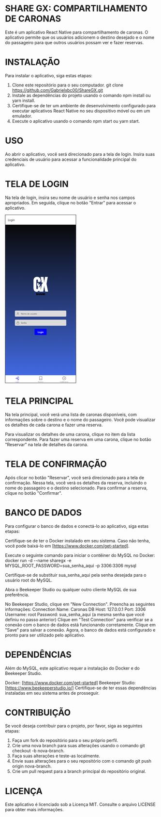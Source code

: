 # SHARE GX: COMPARTILHAMENTO DE CARONAS

Este é um aplicativo React Native para compartilhamento de caronas. O aplicativo permite que os usuários adicionem o destino desejado e o nome do passageiro para que outros usuários possam ver e fazer reservas.

# INSTALAÇÃO

Para instalar o aplicativo, siga estas etapas:

1. Clone este repositório para o seu computador. git clone https://github.com/Gabrielxbc00/ShareGX.git
2. Instale as dependências do projeto usando o comando npm install ou yarn install.
3. Certifique-se de ter um ambiente de desenvolvimento configurado para executar aplicativos React Native no seu dispositivo móvel ou em um emulador.
4. Execute o aplicativo usando o comando npm start ou yarn start.

# USO

Ao abrir o aplicativo, você será direcionado para a tela de login. Insira suas credenciais de usuário para acessar a funcionalidade principal do aplicativo.

# TELA DE LOGIN

Na tela de login, insira seu nome de usuário e senha nos campos apropriados. Em seguida, clique no botão "Entrar" para acessar o aplicativo.

![Descrição da imagem](printsAppReadme/TelaLogin.png)

# TELA PRINCIPAL

Na tela principal, você verá uma lista de caronas disponíveis, com informações sobre o destino e o nome do passageiro. Você pode visualizar os detalhes de cada carona e fazer uma reserva.

Para visualizar os detalhes de uma carona, clique no item da lista correspondente.
Para fazer uma reserva em uma carona, clique no botão "Reservar" na tela de detalhes da carona.

# TELA DE CONFIRMAÇÃO

Após clicar no botão "Reservar", você será direcionado para a tela de confirmação. Nessa tela, você verá os detalhes da reserva, incluindo o nome do passageiro e o destino selecionado. Para confirmar a reserva, clique no botão "Confirmar".

# BANCO DE DADOS 

Para configurar o banco de dados e conectá-lo ao aplicativo, siga estas etapas:

Certifique-se de ter o Docker instalado em seu sistema. Caso não tenha, você pode baixá-lo em [https://www.docker.com/get-started].

Execute o seguinte comando para iniciar o contêiner do MySQL no Docker: docker run -d --name sharegx -e MYSQL_ROOT_PASSWORD=sua_senha_aqui -p 3306:3306 mysql

Certifique-se de substituir sua_senha_aqui pela senha desejada para o usuário root do MySQL.

Abra o Beekeeper Studio ou qualquer outro cliente MySQL de sua preferência.

No Beekeeper Studio, clique em "New Connection".
Preencha as seguintes informações:
Connection Name: Caronas DB
Host: 127.0.0.1
Port: 3306
Username: root
Password: sua_senha_aqui (a mesma senha que você definiu no passo anterior)
Clique em "Test Connection" para verificar se a conexão com o banco de dados está funcionando corretamente.
Clique em "Save" para salvar a conexão.
Agora, o banco de dados está configurado e pronto para ser utilizado pelo aplicativo.

# DEPENDÊNCIAS

Além do MySQL, este aplicativo requer a instalação do Docker e do Beekeeper Studio.

Docker: [https://www.docker.com/get-started]
Beekeeper Studio: [https://www.beekeeperstudio.io/]
Certifique-se de ter essas dependências instaladas em seu sistema antes de prosseguir.

# CONTRIBUIÇÃO

Se você deseja contribuir para o projeto, por favor, siga as seguintes etapas:

1. Faça um fork do repositório para o seu próprio perfil.
2. Crie uma nova branch para suas alterações usando o comando git checkout -b nova-branch.
3. Faça suas alterações e teste-as localmente.
4. Envie suas alterações para o seu repositório com o comando git push origin nova-branch.
5. Crie um pull request para a branch principal do repositório original.

# LICENÇA 

Este aplicativo é licenciado sob a Licença MIT. Consulte o arquivo LICENSE para obter mais informações.
